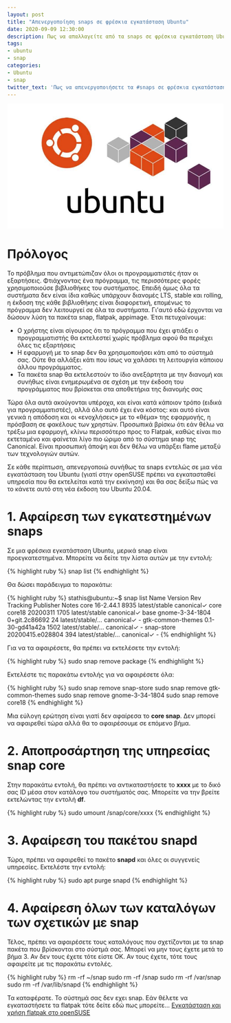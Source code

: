 ```yaml
---
layout: post
title: "Απενεργοποίηση snaps σε φρέσκια εγκατάσταση Ubuntu"
date: 2020-09-09 12:30:00
description: Πως να απαλλαγείτε από τα snaps σε φρέσκια εγκατάσταση Ubuntu; Δείτε πόσο εύκολο είναι.
tags:
- ubuntu
- snap
categories:
- Ubuntu
- snap
twitter_text: 'Πως να απενεργοποιήσετε τα #snaps σε φρέσκια εγκατάσταση #Ubuntu'
---
```


![Ubuntu snap](/post_images/ubuntu/ubuntu-snap.jpg "Ubuntu και snaps")

# Πρόλογος

Το πρόβλημα που αντιμετώπιζαν όλοι οι προγραμματιστές ήταν οι εξαρτήσεις. Φτιάχνοντας ένα πρόγραμμα, τις περισσότερες φορές χρησιμοποιούσε βιβλιοθήκες του συστήματος. Επειδή όμως όλα τα συστήματα δεν είναι ίδια καθώς υπάρχουν διανομές LTS, stable και rolling, η έκδοση της κάθε βιβλιοθήκης είναι διαφορετική, επομένως το πρόγραμμα δεν λειτουργεί σε όλα τα συστήματα. Γι'αυτό εδώ έρχονται να δώσουν λύση τα πακέτα snap, flatpak, appimage. Έτσι πετυχαίνουμε:

* Ο χρήστης είναι σίγουρος ότι το πρόγραμμα που έχει φτιάξει ο προγραμματιστής θα εκτελεστεί χωρίς πρόβλημα αφού θα περιέχει όλες τις εξαρτήσεις
* Η εφαρμογή με το snap δεν θα χρησιμοποιήσει κάτι από το σύστημά σας. Ούτε θα αλλάξει κάτι που ίσως να χαλάσει τη λειτουργία κάποιου άλλου προγράμματος.
* Τα πακέτα snap θα εκτελεστούν το ίδιο ανεξάρτητα με την διανομή και συνήθως είναι ενημερωμένα σε σχέση με την έκδοση του προγράμματος που βρίσκεται στα αποθετήρια της διανομής σας

Τώρα όλα αυτά ακούγονται υπέροχα, και είναι κατά κάποιον τρόπο (ειδικά για προγραμματιστές), αλλά όλο αυτό έχει ένα κόστος: και αυτό είναι γενικά η απόδοση και οι «ενοχλήσεις» με το «θέμα» της εφαρμογής, η πρόσβαση σε φακέλους των χρηστών. Προσωπικά βρίσκω ότι εάν θέλω να τρέξω μια εφαρμογή, κλίνω περισσότερο προς το Flatpak, καθώς είναι πιο εκτεταμένο και φαίνεται λίγο πιο ώριμο από το σύστημα snap της Canonical. Είναι προσωπική άποψη και δεν θέλω να υπάρξει flame μεταξύ των τεχνολογιών αυτών.

Σε κάθε περίπτωση, απενεργοποιώ συνήθως τα snaps εντελώς σε μια νέα εγκατάσταση του Ubuntu (γιατί στην openSUSE πρέπει να εγκατασταθεί υπηρεσία που θα εκτελείται κατά την εκκίνηση) και θα σας δείξω πώς να το κάνετε αυτό στη νέα έκδοση του Ubuntu 20.04.

# 1. Αφαίρεση των εγκατεστημένων snaps

Σε μια φρέσκια εγκατάσταση Ubuntu, μερικά snap είναι προεγκατεστημένα. Μπορείτε να δείτε την λίστα αυτών με την εντολή:

{% highlight ruby %}
snap list
{% endhighlight %}

Θα δώσει παράδειγμα το παρακάτω:

{% highlight ruby %}
stathis@ubuntu:~$ snap list
Name               Version           Rev   Tracking         Publisher   Notes
core               16-2.44.1         8935  latest/stable    canonical✓  core
core18             20200311          1705  latest/stable    canonical✓  base
gnome-3-34-1804    0+git.2c86692     24    latest/stable/…  canonical✓  -
gtk-common-themes  0.1-30-gd41a42a   1502  latest/stable/…  canonical✓  -
snap-store         20200415.e028804  394   latest/stable/…  canonical✓  -
{% endhighlight %}

Για να τα αφαιρέσετε, θα πρέπει να εκτελέσετε την εντολή:

{% highlight ruby %}
sudo snap remove package
{% endhighlight %}

Εκτελέστε τις παρακάτω εντολής για να αφαιρέσετε όλα:

{% highlight ruby %}
sudo snap remove snap-store
sudo snap remove gtk-common-themes
sudo snap remove gnome-3-34-1804
sudo snap remove core18
{% endhighlight %}

Μια εύλογη ερώτηση είναι γιατί δεν αφαίρεσα το **core snap**. Δεν μπορεί να αφαιρεθεί τώρα αλλά θα το αφαιρέσουμε σε επόμενο βήμα.

# 2. Αποπροσάρτηση της υπηρεσίας snap core

Στην παρακάτω εντολή, θα πρέπει να αντικαταστήσετε το **xxxx** με το δικό σας ID μέσα στον κατάλογο του συστήματός σας. Μπορείτε να την βρείτε εκτελώντας την εντολή **df**.

{% highlight ruby %}
 sudo umount /snap/core/xxxx
{% endhighlight %}

# 3. Αφαίρεση του πακέτου snapd

Τώρα, πρέπει να αφαιρεθεί το πακέτο **snapd** και όλες οι συγγενείς υπηρεσίες. Εκτελέστε την εντολή:

{% highlight ruby %}
sudo apt purge snapd
{% endhighlight %}

# 4. Αφαίρεση όλων των καταλόγων των σχετικών με snap

Τέλος, πρέπει να αφαιρέσετε τους καταλόγους που σχετίζονται με τα snap πακέτα που βρίσκονται στο σύστμά σας. Μπορεί να μην τους έχετε μετά το βήμα 3. Αν δεν τους έχετε τότε είστε ΟΚ. Αν τους έχετε, τότε τους αφαιρείτε με τις παρακάτω εντολές.

{% highlight ruby %}
rm -rf ~/snap
sudo rm -rf /snap
sudo rm -rf /var/snap
sudo rm -rf /var/lib/snapd
{% endhighlight %}

Τα καταφέρατε. Το σύστημά σας δεν εχει snap.
Εάν θέλετε να εγκαταστήσετε τα flatpak τότε δείτε εδώ πως μπορείτε...
[Εγκατάσταση και χρήση flatpak στο openSUSE](https://eiosifidis.blogspot.com/2019/12/opensuse-flatpak.html)
